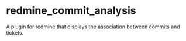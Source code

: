 # redmine_commit_analysis
A plugin for redmine that displays the association between commits and tickets.
